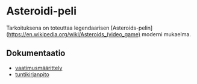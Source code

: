 # Asteroidi-peli

Tarkoituksena on toteuttaa legendaarisen [Asteroids-pelin](https://en.wikipedia.org/wiki/Asteroids_(video_game) moderni mukaelma. 

## Dokumentaatio

* [vaatimusmäärittely](https://github.com/014695951/otm-harjoitustyo/blob/master/dokumentaatio/vaatimusmaarittely.md)
* [tuntikirjanpito](https://github.com/014695951/otm-harjoitustyo/edit/master/dokumentaatio/tuntikirjanpito.md)
